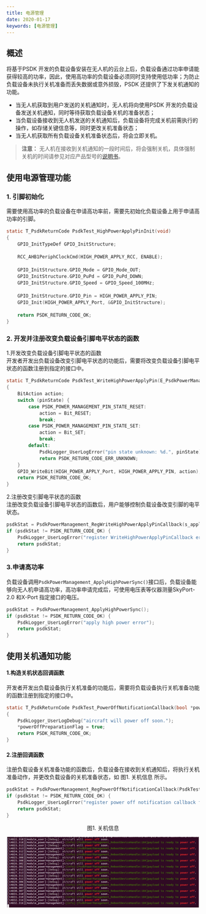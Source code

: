 ```yaml
---
title: 电源管理
date: 2020-01-17
keywords: [电源管理]
---
```

## 概述
将基于PSDK 开发的负载设备安装在无人机的云台上后，负载设备通过功率申请能获得较高的功率，因此，使用高功率的负载设备必须同时支持使用低功率；为防止负载设备未执行关机准备而丢失数据或意外损毁，PSDK 还提供了下发关机通知的功能。

* 当无人机获取到用户发送的关机通知时，无人机将向使用PSDK 开发的负载设备发送关机通知，同时等待获取负载设备关机的准备状态；
* 当负载设备接收到无人机发送的关机通知后，负载设备将完成关机前需执行的操作，如存储关键信息等，同时更改关机准备状态；
* 当无人机获取所有负载设备关机准备状态后，将会立即关机。
>**注意：** 无人机在接收到关机通知的一段时间后，将会强制关机，具体强制关机的时间请参见对应产品型号的<a href="https://www.dji.com/cn/products/enterprise?site=brandsite&from=nav#drones">说明书</a>。

## 使用电源管理功能
### 1. 引脚初始化
需要使用高功率的负载设备在申请高功率前，需要先初始化负载设备上用于申请高功率的引脚。

```c
static T_PsdkReturnCode PsdkTest_HighPowerApplyPinInit(void)
{
    GPIO_InitTypeDef GPIO_InitStructure;

    RCC_AHB1PeriphClockCmd(HIGH_POWER_APPLY_RCC, ENABLE);

    GPIO_InitStructure.GPIO_Mode = GPIO_Mode_OUT;
    GPIO_InitStructure.GPIO_PuPd = GPIO_PuPd_DOWN;
    GPIO_InitStructure.GPIO_Speed = GPIO_Speed_100MHz;

    GPIO_InitStructure.GPIO_Pin = HIGH_POWER_APPLY_PIN;
    GPIO_Init(HIGH_POWER_APPLY_Port, &GPIO_InitStructure);

    return PSDK_RETURN_CODE_OK;
}
```

### 2. 开发并注册改变负载设备引脚电平状态的函数
1.开发改变负载设备引脚电平状态的函数      
开发者开发出负载设备改变引脚电平状态的功能后，需要将改变负载设备引脚电平状态的函数注册到指定的接口中。

```c
static T_PsdkReturnCode PsdkTest_WriteHighPowerApplyPin(E_PsdkPowerManagementPinState pinState)
{
    BitAction action;
    switch (pinState) {
        case PSDK_POWER_MANAGEMENT_PIN_STATE_RESET:
            action = Bit_RESET;
            break;
        case PSDK_POWER_MANAGEMENT_PIN_STATE_SET:
            action = Bit_SET;
            break;
        default:
            PsdkLogger_UserLogError("pin state unknown: %d.", pinState);
            return PSDK_RETURN_CODE_ERR_UNKNOWN;
    }
    GPIO_WriteBit(HIGH_POWER_APPLY_Port, HIGH_POWER_APPLY_PIN, action);
    return PSDK_RETURN_CODE_OK;
}
```

2.注册改变引脚电平状态的函数     
注册改变负载设备引脚电平状态的函数后，用户能够控制负载设备改变引脚的电平状态。

```c
psdkStat = PsdkPowerManagement_RegWriteHighPowerApplyPinCallback(s_applyHighPowerHandler.pinWrite);
if (psdkStat != PSDK_RETURN_CODE_OK) {
    PsdkLogger_UserLogError("register WriteHighPowerApplyPinCallback error.");
    return psdkStat;
}
```

### 3.申请高功率
负载设备调用`PsdkPowerManagement_ApplyHighPowerSync()`接口后，负载设备能够向无人机申请高功率，高功率申请完成后，可使用电压表等仪器测量SkyPort-2.0 和X-Port 指定接口的电压。

```c
psdkStat = PsdkPowerManagement_ApplyHighPowerSync();
if (psdkStat != PSDK_RETURN_CODE_OK) {
    PsdkLogger_UserLogError("apply high power error");
    return psdkStat;
}
```

## 使用关机通知功能

#### 1.构造关机状态回调函数  
开发者开发出负载设备执行关机准备的功能后，需要将负载设备执行关机准备功能的函数注册到指定的接口中。

```c
static T_PsdkReturnCode PsdkTest_PowerOffNotificationCallback(bool *powerOffPreparationFlag)
{
    PsdkLogger_UserLogDebug("aircraft will power off soon.");
    *powerOffPreparationFlag = true;
    return PSDK_RETURN_CODE_OK;
}
```

#### 2.注册回调函数  
注册负载设备关机准备功能的函数后，负载设备在接收到关机通知后，将执行关机准备动作，并更改负载设备的关机准备状态，如 图1. 关机信息 所示。

```c
psdkStat = PsdkPowerManagement_RegPowerOffNotificationCallback(PsdkTest_PowerOffNotificationCallback);
if (psdkStat != PSDK_RETURN_CODE_OK) {
    PsdkLogger_UserLogError("register power off notification callback function error");
    return psdkStat;
}
```

<div>
<div style="text-align: center"><p>图1. 关机信息 </p>
</div>
<div style="text-align: center"><p><span>
      <img src="../../images/power_off_notification.png" width="500" alt/></span></p>
</div></div>
 
